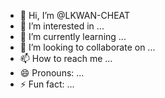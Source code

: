 - 👋 Hi, I’m @LKWAN-CHEAT
- 👀 I’m interested in ...
- 🌱 I’m currently learning ...
- 💞️ I’m looking to collaborate on ...
- 📫 How to reach me ...
- 😄 Pronouns: ...
- ⚡ Fun fact: ...

<!---
LKWAN-CHEAT/LKWAN-CHEAT is a ✨ special ✨ repository because its `README.md` (this file) appears on your GitHub profile.
You can click the Preview link to take a look at your changes.
--->
